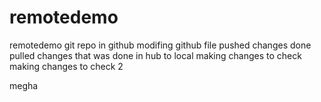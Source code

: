 # remotedemo
remotedemo
git repo in github
modifing github file
pushed changes done
pulled changes that was done in hub to local
making changes to check
making changes to check 2

megha
